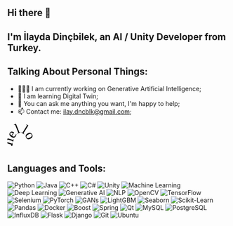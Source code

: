 ## Hi there 👋
## I'm İlayda Dinçbilek, an AI / Unity Developer from Turkey. 

## Talking About Personal Things:

- 👨🏽‍💻 I am currently working on Generative Artificial Intelligence;
- 🌱 I am learning Digital Twin;
- 💬 You can ask me anything you want, I'm happy to help;
- 📫 Contact me: [ilay.dncblk@gmail.com](mailto:ilay.dncblk@gmail.com);

<svg width="200px" height="60px" viewBox="0 0 200 60" xmlns="http://www.w3.org/2000/svg">
  <path d="M10 50 C 20 10, 40 10, 50 50 S 90 90, 100 50" stroke="#000000" stroke-width="2" fill="transparent" id="hello-path"/>
  <text font-size="32" font-family="Brush Script MT">
    <textPath href="#hello-path" startOffset="0%" fill="#000000">
      hello
    </textPath>
  </text>
</svg>

<style>
  #hello-path {
    stroke-dasharray: 200;
    stroke-dashoffset: 200;
    animation: draw 5s linear forwards;
  }

  @keyframes draw {
    to {
      stroke-dashoffset: 0;
    }
  }
</style>


## Languages and Tools:

![Python](https://img.shields.io/badge/Python-3776AB?style=for-the-badge&logo=python&logoColor=white)
![Java](https://img.shields.io/badge/Java-007396?style=for-the-badge&logo=java&logoColor=white)
![C++](https://img.shields.io/badge/C%2B%2B-00599C?style=for-the-badge&logo=c%2B%2B&logoColor=white)
![C#](https://img.shields.io/badge/C%23-239120?style=for-the-badge&logo=c-sharp&logoColor=white)
![Unity](https://img.shields.io/badge/Unity-100000?style=for-the-badge&logo=unity&logoColor=white)
![Machine Learning](https://img.shields.io/badge/Machine%20Learning-FF6F00?style=for-the-badge&logoColor=white)
![Deep Learning](https://img.shields.io/badge/Deep%20Learning-FF6F00?style=for-the-badge&logoColor=white)
![Generative AI](https://img.shields.io/badge/Generative%20AI-FF6F00?style=for-the-badge&logoColor=white)
![NLP](https://img.shields.io/badge/NLP-FF6F00?style=for-the-badge&logoColor=white)
![OpenCV](https://img.shields.io/badge/OpenCV-5C3EE8?style=for-the-badge&logo=opencv&logoColor=white)
![TensorFlow](https://img.shields.io/badge/TensorFlow-FF6F00?style=for-the-badge&logo=tensorflow&logoColor=white)
![Selenium](https://img.shields.io/badge/Selenium-43B02A?style=for-the-badge&logo=selenium&logoColor=white)
![PyTorch](https://img.shields.io/badge/PyTorch-EE4C2C?style=for-the-badge&logo=pytorch&logoColor=white)
![GANs](https://img.shields.io/badge/GANs-FF6F00?style=for-the-badge&logoColor=white)
![LightGBM](https://img.shields.io/badge/LightGBM-00D1B2?style=for-the-badge&logo=lightgbm&logoColor=white)
![Seaborn](https://img.shields.io/badge/Seaborn-3776AB?style=for-the-badge&logoColor=white)
![Scikit-Learn](https://img.shields.io/badge/Scikit--Learn-F7931E?style=for-the-badge&logo=scikit-learn&logoColor=white)
![Pandas](https://img.shields.io/badge/Pandas-150458?style=for-the-badge&logo=pandas&logoColor=white)
![Docker](https://img.shields.io/badge/Docker-2CA5E0?style=for-the-badge&logo=docker&logoColor=white)
![Boost](https://img.shields.io/badge/Boost-00599C?style=for-the-badge&logo=boost&logoColor=white)
![Spring](https://img.shields.io/badge/Spring-6DB33F?style=for-the-badge&logo=spring&logoColor=white)
![Qt](https://img.shields.io/badge/Qt-41CD52?style=for-the-badge&logo=qt&logoColor=white)
![MySQL](https://img.shields.io/badge/MySQL-4479A1?style=for-the-badge&logo=mysql&logoColor=white)
![PostgreSQL](https://img.shields.io/badge/PostgreSQL-336791?style=for-the-badge&logo=postgresql&logoColor=white)
![InfluxDB](https://img.shields.io/badge/InfluxDB-22ADF6?style=for-the-badge&logo=influxdb&logoColor=white)
![Flask](https://img.shields.io/badge/Flask-000000?style=for-the-badge&logo=flask&logoColor=white)
![Django](https://img.shields.io/badge/Django-092E20?style=for-the-badge&logo=django&logoColor=white)
![Git](https://img.shields.io/badge/Git-F05032?style=for-the-badge&logo=git&logoColor=white)
![Ubuntu](https://img.shields.io/badge/Ubuntu-E95420?style=for-the-badge&logo=ubuntu&logoColor=white)
